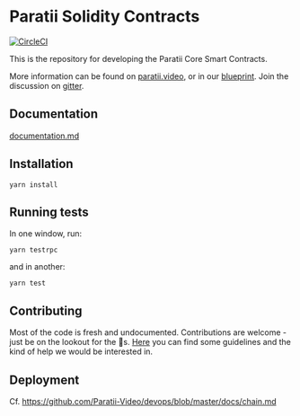 # Paratii Solidity Contracts

[![CircleCI](https://circleci.com/gh/Paratii-Video/paratii-contracts.svg?style=svg)](https://circleci.com/gh/Paratii-Video/paratii-contracts)


This is the repository for developing the Paratii Core Smart Contracts.

More information can be found on [paratii.video](http://paratii.video/), or in our [blueprint](https://github.com/Paratii-Video/paratii-player/wiki/Paratii-Blueprint). Join the discussion on [gitter](https://gitter.im/Paratii-Video).

## Documentation

[documentation.md](./documentation.md)

## Installation

    yarn install

## Running tests

In one window, run:

    yarn testrpc

and in another:  

    yarn test


## Contributing

Most of the code is fresh and undocumented. Contributions are welcome - just be on the lookout for the 🐲s. [Here](https://github.com/Paratii-Video/wiki/blob/master/CONTRIBUTING.md) you can find some guidelines and the kind of help we would be interested in.


## Deployment

Cf. https://github.com/Paratii-Video/devops/blob/master/docs/chain.md
